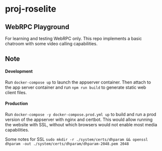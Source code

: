 # proj-roselite

## WebRPC Playground

For learning and testing WebRPC only. This repo implements a basic chatroom with some video calling capabilities.

## Note

#### Development

Run `docker-compose up` to launch the appserver container. Then attach to the app server container and run `npm run build` to generate static web client files.

#### Production

Run `docker-compose -y docker-compose.prod.yml up` to build and run a prod version of the appserver with nginx and certbot. This would allow running the website with SSL, without which browsers would not enable most media capabilities.

Some notes for SSL
`sudo mkdir -r ./system/certs/dhparam && openssl dhparam -out ./system/certs/dhparam/dhparam-2048.pem 2048`
